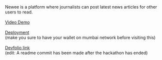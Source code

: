 Newee is a platform where journalists can post latest news articles for other users to read.
<br />
<br />
[Video Demo](https://youtu.be/vnkcKhx404Q)
<br />
<br />
[Deployment](https://newee.vercel.app/)
<br />
(make you sure to have your wallet on mumbai network before visiting this)
<br />
<br />
[Devfolio link](https://devfolio.co/projects/newee-0517)
<br />
(edit: A readme commit has been made after the hackathon has ended)
